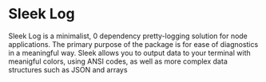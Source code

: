 # Sleek Log

Sleek Log is a minimalist, 0 dependency pretty-logging solution for node applications. The primary purpose of the package
is for ease of diagnostics in a meaningful way. Sleek allows you to output data to your terminal with meanigful colors, using ANSI codes, as well as more complex data structures such as JSON and arrays
